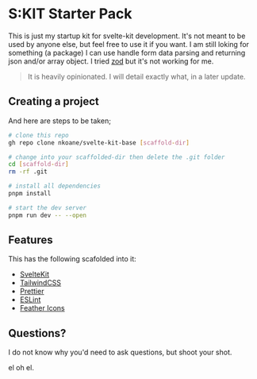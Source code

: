 # S:KIT Starter Pack

This is just my startup kit for svelte-kit development. It's not meant to be used by anyone else, but feel free to use it if you want. I am still loking for something (a package) I can use handle form data parsing and returning json and/or array object. I tried [zod](https://zod.dev) but it's not working for me.

> It is heavily opinionated. I will detail exactly what, in a later update.

## Creating a project

And here are steps to be taken;

```bash
# clone this repo
gh repo clone nkoane/svelte-kit-base [scaffold-dir]

# change into your scaffolded-dir then delete the .git folder
cd [scaffold-dir]
rm -rf .git

# install all dependencies
pnpm install

# start the dev server
pnpm run dev -- --open
```

## Features

This has the following scafolded into it:

-   [SvelteKit](https://kit.svelte.dev/)
-   [TailwindCSS](https://tailwindcss.com/)
-   [Prettier](https://prettier.io/)
-   [ESLint](https://eslint.org/)
-   [Feather Icons](https://feathericons.com/)

## Questions?

I do not know why you'd need to ask questions, but shoot your shot.

el oh el.
